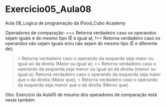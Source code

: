 # Exercicio05_Aula08
Aula 08_Logica de programação da IFood_Cubo Academy

Operadores de comparação:
=== Retorna verdadeiro caso os operandos sejam iguais e do mesmo tipo (É e igual a);
!== Retorna verdadeiro caso os operandos não sejam iguais e/ou não sejam do mesmo tipo (É e diferente de);
>=  Retorna verdadeiro caso o operando da esquerda seja maior ou igual ao da direita (Maior ou igual a);
<=  Retorna verdadeiro caso o operando da esquerda seja menor ou igual ao da direita (menor ou igual a);
>   Retorna verdadeiro caso o operando da esquerda seja maior que o da direita (Maior que);
<   Retorna verdadeiro caso o operando da esquerda seja menor que o da direita (Menor que).

Obs: Exercício da Aula10 de resumo dos operadores de comparação está neste também
